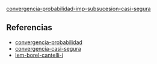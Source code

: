 [convergencia-probabilidad-imp-subsucesion-casi-segura](pdf/convergencia-probabilidad-imp-subsucesion-casi-segura.pdf)

## Referencias
- [convergencia-probabilidad](./convergencia-probabilidad.md)
- [convergencia-casi-segura](./convergencia-casi-segura.md)
- [lem-borel-cantelli-i](./lem-borel-cantelli-i.md)
